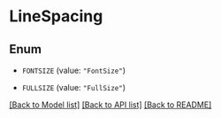 
# LineSpacing


## Enum


* `FONTSIZE` (value: `"FontSize"`)

* `FULLSIZE` (value: `"FullSize"`)


[[Back to Model list]](../../README.md#documentation-for-models) [[Back to API list]](../../README.md#documentation-for-api-endpoints) [[Back to README]](../../README.md)


